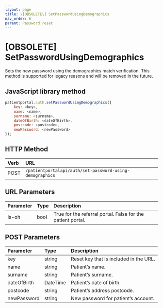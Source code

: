 ```yaml
---
layout: page
title: \[OBSOLETE\] SetPasswordUsingDemographics
nav_order: 6
parent: Password reset
---
```


# [OBSOLETE] SetPasswordUsingDemographics

Sets the new password using the demographics match verification. This method is supported for legacy reasons and will be removed in the future.

## JavaScript library method

```javascript
patientportal.auth.setPasswordUsingDemographics({
    key: <key>,
    name: <name>,
    surname: <surname>,
    dateOfBirth: <dateOfBirth>,
    postcode: <postcode>,
    newPassword: <newPassword>
});
```

## HTTP Method

| Verb | URL                                               |
|:-----|:--------------------------------------------------|
| POST | `/patientportalapi/auth/set-password-using-demographics` |

## URL Parameters

| Parameter | Type   | Description                                                 |
|:----------|:-------|:------------------------------------------------------------|
| Is-oh | bool | True for the referral portal. False for the patient portal. |

## POST Parameters

| Parameter | Type   | Description                                                 |
|:----------|:-------|:------------------------------------------------------------|
| key | string | Reset key that is included in the URL. |
| name | string | Patient’s name. |
| surname | string | Patient’s surname. |
| dateOfBirth | DateTime | Patient’s date of birth. |
| postcode | string | Patient’s address postcode. |
| newPassword | string | New password for patient’s account. |
